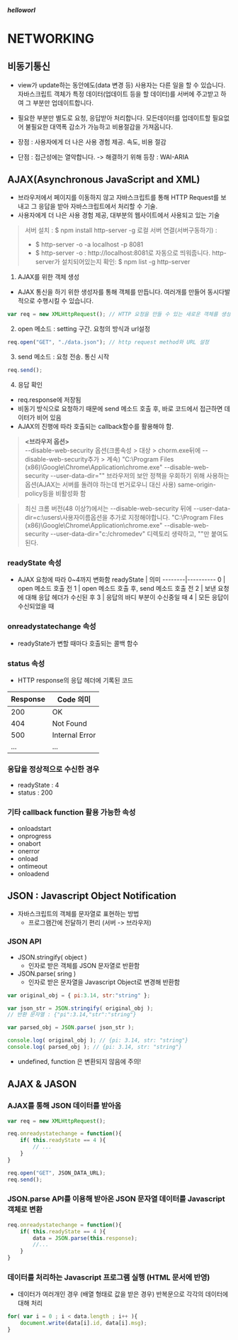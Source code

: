 ##### helloworl

# NETWORKING

## 비동기통신
- view가 update하는 동안에도(data 변경 등) 사용자는 다른 일을 할 수 있습니다. 자바스크립트 객체가 특정 데이터(업데이트 등을 할 데이터)를 서버에 주고받고 하여 그 부분만 업데이트합니다.
- 필요한 부분만 별도로 요청, 응답받아 처리합니다. 모든데이터를 업데이트할 필요없어 불필요한 대역폭 감소가 가능하고 비용절감을 가져옵니다.

- 장점 : 사용자에게 더 나은 사용 경험 제공. 속도, 비용 절감
- 단점 : 접근성에는 열악합니다. -> 해결하기 위해 등장 : WAI-ARIA

## AJAX(Asynchronous JavaScript and XML) 
- 브라우저에서 페이지를 이동하지 않고 자바스크립트를 통해 HTTP Request를 보내고 그 응답을 받아 자바스크립트에서 처리할 수 기술.
- 사용자에게 더 나은 사용 경험 제공, 대부분의 웹사이트에서 사용되고 있는 기술

> 서버 설치 : $ npm install http-server -g
> 로컬 서버 연결(서버구동하기) : 
> - $ http-server -o -a localhost -p 8081
> - $ http-server -o
> : http://localhost:8081로 자동으로 띄워줍니다.
> http-server가 설치되어있는지 확인: $ npm list -g http-server 


1) AJAX를 위한 객체 생성
- AJAX 통신을 하기 위한 생성자를 통해 객체를 만듭니다. 여러개를 만들어 동시다발적으로 수행시킬 수 있습니다.
```javascript
var req = new XMLHttpRequest(); // HTTP 요청을 만들 수 있는 새로운 객체를 생성하는 명령
```
2) open 메소드 : setting 구간. 요청의 방식과 url설정
```javascript
req.open("GET", "./data.json"); // http request method와 URL 설정
```
3) send 메소드 : 요청 전송. 통신 시작
```javascript
req.send();
```
4) 응답 확인
- req.response에 저장됨
- 비동기 방식으로 요청하기 때문에 send 메소드 호출 후, 바로 코드에서 접근하면 데이터가 비어 있음
- AJAX의 진행에 따라 호출되는 callback함수를 활용해야 함.

> **<브라우저 옵션>** <br>
> --disable-web-security 옵션(크롬속성 > 대상 > chorm.exe뒤에 --disable-web-security추가 > 계속)
> "C:\Program Files (x86)\Google\Chrome\Application\chrome.exe" --disable-web-security --user-data-dir=""
> 브라우저의 보안 정책을 우회하기 위해 사용하는 옵션(AJAX는 서버를 돌려야 하는데 번거로우니 대신 사용)
> same-origin-policy등을 비활성화 함

> 최신 크롬 버전(48 이상?)에서는 --disable-web-security 뒤에 --user-data-dir=c:\users\사용자이름옵션을 추가로 지정해야합니다.
> "C:\Program Files (x86)\Google\Chrome\Application\chrome.exe" --disable-web-security --user-data-dir="c:/chromedev"
> 디렉토리 생략하고, ""만 붙여도 된다.


### readyState 속성
- AJAX 요청에 따라 0~4까지 변화함
readyState | 의미
--------|----------
0 | open 메소드 호출 전
1 | open 메소드 호출 후, send 메소드 호출 전
2 | 보낸 요청에 대해 응답 헤더가 수신된 후
3 | 응답의 바디 부분이 수신중일 때
4 | 모든 응답이 수신되었을 때

### onreadystatechange 속성
- readyState가 변할 때마다 호출되는 콜백 함수

### status 속성
- HTTP response의 응답 헤더에 기록된 코드

Response | Code	의미
--------|----------
200 | OK
404 | Not Found
500 | Internal Error
... | ...

### 응답을 정상적으로 수신한 경우
- readyState : 4
- status : 200

### 기타 callback function 활용 가능한 속성
- onloadstart
- onprogress
- onabort
- onerror
- onload
- ontimeout
- onloadend


## JSON : Javascript Object Notification
- 자바스크립트의 객체를 문자열로 표현하는 방법
	- 프로그램간에 전달하기 편리 (서버 -> 브라우저)

### JSON API
- JSON.stringify( object )
	- 인자로 받은 객체를 JSON 문자열로 반환함
- JSON.parse( sring )
	- 인자로 받은 문자열을 Javascript Object로 변경해 반환함
```javascript
var original_obj = { pi:3.14, str:"string" };

var json_str = JSON.stringify( original_obj );
// 반환 문자열 : {"pi":3.14,"str":"string"}

var parsed_obj = JSON.parse( json_str );

console.log( original_obj ); // {pi: 3.14, str: "string"}
console.log( parsed_obj ); // {pi: 3.14, str: "string"}
```
- undefined, function 은 변환되지 않음에 주의!


## AJAX & JASON

### AJAX를 통해 JSON 데이터를 받아옴
```javascript
var req = new XMLHttpRequest();

req.onreadystatechange = function(){
    if( this.readyState == 4 ){
        // ...
    }
}

req.open("GET", JSON_DATA_URL);
req.send();
```

### JSON.parse API를 이용해 받아온 JSON 문자열 데이터를 Javascript 객체로 변환
```javascript
req.onreadystatechange = function(){
    if( this.readyState == 4 ){
        data = JSON.parse(this.response);
        //...
    }
}
```

### 데이터를 처리하는 Javascript 프로그램 실행 (HTML 문서에 반영)
- 데이터가 여러개인 경우 (배열 형태로 값을 받은 경우) 반복문으로 각각의 데이터에 대해 처리
```javascript
for( var i = 0 ; i < data.length ; i++ ){
    document.write(data[i].id, data[i].msg);
}   
```
